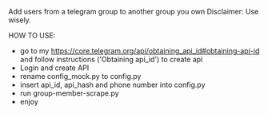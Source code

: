 Add users from a telegram group to another group you own
Disclaimer: Use wisely.

HOW TO USE:  
- go to my https://core.telegram.org/api/obtaining_api_id#obtaining-api-id and follow instructions ('Obtaining api_id') to create api   
- Login and create API  
- rename config_mock.py to config.py  
- insert api_id, api_hash and phone number into config.py  
- run group-member-scrape.py  
- enjoy  
